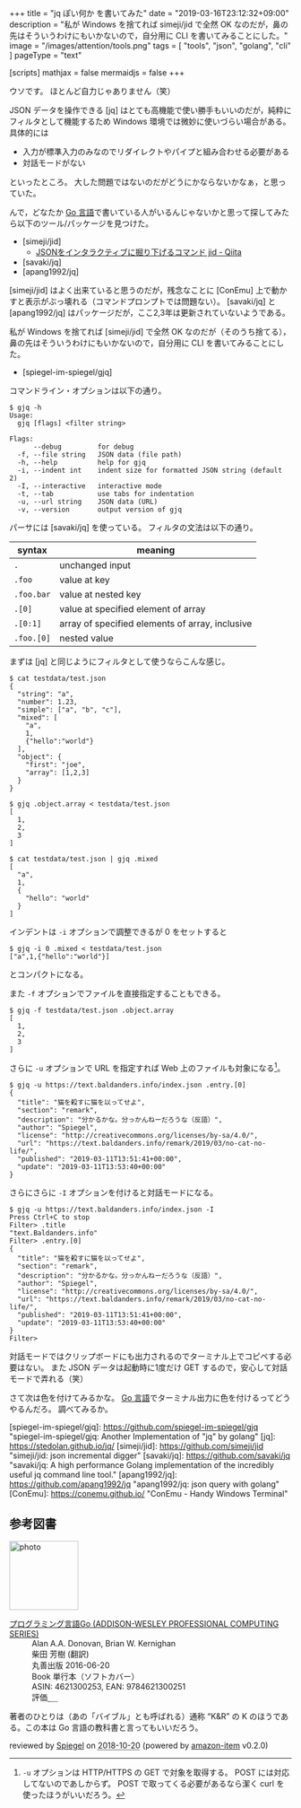 +++
title = "jq ぽい何か を書いてみた"
date = "2019-03-16T23:12:32+09:00"
description = "私が Windows を捨てれば simeji/jid で全然 OK なのだが，鼻の先はそういうわけにもいかないので，自分用に CLI を書いてみることにした。"
image = "/images/attention/tools.png"
tags  = [ "tools", "json", "golang", "cli" ]
pageType = "text"

[scripts]
  mathjax = false
  mermaidjs = false
+++

ウソです。
ほとんど自力じゃありません（笑）

JSON データを操作できる [jq] はとても高機能で使い勝手もいいのだが，純粋にフィルタとして機能するため Windows 環境では微妙に使いづらい場合がある。
具体的には

- 入力が標準入力のみなのでリダイレクトやパイプと組み合わせる必要がある
- 対話モードがない

といったところ。
大した問題ではないのだがどうにかならないかなぁ，と思っていた。

んで，どなたか [Go 言語]で書いている人がいるんじゃないかと思って探してみたら以下のツール/パッケージを見つけた。

- [simeji/jid]
    - [JSONをインタラクティブに掘り下げるコマンド jid  - Qiita](https://qiita.com/simeji/items/dd0464b7ed91c51ee618)
- [savaki/jq]
- [apang1992/jq]

[simeji/jid] はよく出来ていると思うのだが，残念なことに [ConEmu] 上で動かすと表示がぶっ壊れる（コマンドプロンプトでは問題ない）。
[savaki/jq] と [apang1992/jq] はパッケージだが，ここ2,3年は更新されていないようである。

私が Windows を捨てれば [simeji/jid] で全然 OK なのだが（そのうち捨てる），鼻の先はそういうわけにもいかないので，自分用に CLI を書いてみることにした。

- [spiegel-im-spiegel/gjq]

コマンドライン・オプションは以下の通り。

```text
$ gjq -h
Usage:
  gjq [flags] <filter string>

Flags:
      --debug         for debug
  -f, --file string   JSON data (file path)
  -h, --help          help for gjq
  -i, --indent int    indent size for formatted JSON string (default 2)
  -I, --interactive   interactive mode
  -t, --tab           use tabs for indentation
  -u, --url string    JSON data (URL)
  -v, --version       output version of gjq
```

パーサには [savaki/jq] を使っている。
フィルタの文法は以下の通り。

| syntax     | meaning                                         |
| ---------- | ----------------------------------------------- |
| `.`        | unchanged input                                 |
| `.foo`     | value at key                                    |
| `.foo.bar` | value at nested key                             |
| `.[0]`     | value at specified element of array             |
| `.[0:1]`   | array of specified elements of array, inclusive |
| `.foo.[0]` | nested value                                    |

まずは [jq] と同じようにフィルタとして使うならこんな感じ。

```text
$ cat testdata/test.json
{
  "string": "a",
  "number": 1.23,
  "simple": ["a", "b", "c"],
  "mixed": [
    "a",
    1,
    {"hello":"world"}
  ],
  "object": {
    "first": "joe",
    "array": [1,2,3]
  }
}

$ gjq .object.array < testdata/test.json
[
  1,
  2,
  3
]

$ cat testdata/test.json | gjq .mixed
[
  "a",
  1,
  {
    "hello": "world"
  }
]
```

インデントは `-i` オプションで調整できるが 0 をセットすると

```text
$ gjq -i 0 .mixed < testdata/test.json
["a",1,{"hello":"world"}]
```

とコンパクトになる。

また `-f` オプションでファイルを直接指定することもできる。

```text
$ gjq -f testdata/test.json .object.array
[
  1,
  2,
  3
]
```

さらに `-u` オプションで URL を指定すれば Web 上のファイルも対象になる[^u1]。

[^u1]: `-u` オプションは HTTP/HTTPS の GET で対象を取得する。 POST には対応してないのであしからず。 POST で取ってくる必要があるなら潔く curl を使ったほうがいいだろう。

```text
$ gjq -u https://text.baldanders.info/index.json .entry.[0]
{
  "title": "猫を殺すに猫を以ってせよ",
  "section": "remark",
  "description": "分かるかな。分っかんねーだろうな（反語）",
  "author": "Spiegel",
  "license": "http://creativecommons.org/licenses/by-sa/4.0/",
  "url": "https://text.baldanders.info/remark/2019/03/no-cat-no-life/",
  "published": "2019-03-11T13:51:41+00:00",
  "update": "2019-03-11T13:53:40+00:00"
}
```

さらにさらに `-I` オプションを付けると対話モードになる。

```text
$ gjq -u https://text.baldanders.info/index.json -I
Press Ctrl+C to stop
Filter> .title
"text.Baldanders.info"
Filter> .entry.[0]
{
  "title": "猫を殺すに猫を以ってせよ",
  "section": "remark",
  "description": "分かるかな。分っかんねーだろうな（反語）",
  "author": "Spiegel",
  "license": "http://creativecommons.org/licenses/by-sa/4.0/",
  "url": "https://text.baldanders.info/remark/2019/03/no-cat-no-life/",
  "published": "2019-03-11T13:51:41+00:00",
  "update": "2019-03-11T13:53:40+00:00"
}
Filter> 
```

対話モードではクリップボードにも出力されるのでターミナル上でコピペする必要はない。
また JSON データは起動時に1度だけ GET するので，安心して対話モードで弄れる（笑）

さて次は色を付けてみるかな。
[Go 言語]でターミナル出力に色を付けるってどうやるんだろ。
調べてみるか。

[Go 言語]: https://golang.org/ "The Go Programming Language"
[spiegel-im-spiegel/gjq]: https://github.com/spiegel-im-spiegel/gjq "spiegel-im-spiegel/gjq: Another Implementation of "jq" by golang"
[jq]: https://stedolan.github.io/jq/
[simeji/jid]: https://github.com/simeji/jid "simeji/jid: json incremental digger"
[savaki/jq]: https://github.com/savaki/jq "savaki/jq: A high performance Golang implementation of the incredibly useful jq command line tool."
[apang1992/jq]: https://github.com/apang1992/jq "apang1992/jq: json query with golang"
[ConEmu]: https://conemu.github.io/ "ConEmu - Handy Windows Terminal"

## 参考図書

<div class="hreview">
  <div class="photo"><a class="item url" href="https://www.amazon.co.jp/%E3%83%97%E3%83%AD%E3%82%B0%E3%83%A9%E3%83%9F%E3%83%B3%E3%82%B0%E8%A8%80%E8%AA%9EGo-ADDISON-WESLEY-PROFESSIONAL-COMPUTING-Donovan/dp/4621300253?SubscriptionId=AKIAJYVUJ3DMTLAECTHA&tag=baldandersinf-22&linkCode=xm2&camp=2025&creative=165953&creativeASIN=4621300253"><img src="https://images-fe.ssl-images-amazon.com/images/I/41meaSLNFfL._SL160_.jpg" width="123" alt="photo"></a></div>
  <dl class="fn">
    <dt><a href="https://www.amazon.co.jp/%E3%83%97%E3%83%AD%E3%82%B0%E3%83%A9%E3%83%9F%E3%83%B3%E3%82%B0%E8%A8%80%E8%AA%9EGo-ADDISON-WESLEY-PROFESSIONAL-COMPUTING-Donovan/dp/4621300253?SubscriptionId=AKIAJYVUJ3DMTLAECTHA&tag=baldandersinf-22&linkCode=xm2&camp=2025&creative=165953&creativeASIN=4621300253">プログラミング言語Go (ADDISON-WESLEY PROFESSIONAL COMPUTING SERIES)</a></dt>
	<dd>Alan A.A. Donovan, Brian W. Kernighan</dd>
	<dd>柴田 芳樹 (翻訳)</dd>
    <dd>丸善出版 2016-06-20</dd>
    <dd>Book 単行本（ソフトカバー）</dd>
    <dd>ASIN: 4621300253, EAN: 9784621300251</dd>
    <dd>評価<abbr class="rating fa-sm" title="5">&nbsp;<i class="fas fa-star"></i>&nbsp;<i class="fas fa-star"></i>&nbsp;<i class="fas fa-star"></i>&nbsp;<i class="fas fa-star"></i>&nbsp;<i class="fas fa-star"></i></abbr></dd>
  </dl>
  <p class="description">著者のひとりは（あの「バイブル」とも呼ばれる）通称 “K&amp;R” の K のほうである。この本は Go 言語の教科書と言ってもいいだろう。</p>
  <p class="powered-by" >reviewed by <a href='#maker' class='reviewer'>Spiegel</a> on <abbr class="dtreviewed" title="2018-10-20">2018-10-20</abbr> (powered by <a href="https://github.com/spiegel-im-spiegel/amazon-item" >amazon-item</a> v0.2.0)</p>
</div>
